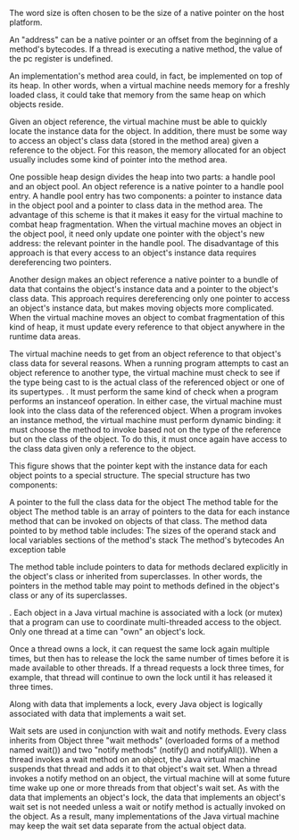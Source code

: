 The word size is often chosen to be the size of a native pointer on the host platform.

An "address" can be a native pointer or an offset from the beginning of a method's bytecodes. If a thread is executing a native method, the value of the pc register is undefined.

An implementation's method area could, in fact, be implemented on top of its heap. In other words, when a virtual machine needs memory for a freshly loaded class, it could take that memory from the same heap on which objects reside.

Given an object reference, the virtual machine must be able to quickly locate the instance data for the object. In addition, there must be some way to access an object's class data (stored in the method area) given a reference to the object. For this reason, the memory allocated for an object usually includes some kind of pointer into the method area.

One possible heap design divides the heap into two parts: a handle pool and an object pool. An object reference is a native pointer to a handle pool entry. A handle pool entry has two components: a pointer to instance data in the object pool and a pointer to class data in the method area. The advantage of this scheme is that it makes it easy for the virtual machine to combat heap fragmentation. When the virtual machine moves an object in the object pool, it need only update one pointer with the object's new address: the relevant pointer in the handle pool. The disadvantage of this approach is that every access to an object's instance data requires dereferencing two pointers.

Another design makes an object reference a native pointer to a bundle of data that contains the object's instance data and a pointer to the object's class data. This approach requires dereferencing only one pointer to access an object's instance data, but makes moving objects more complicated. When the virtual machine moves an object to combat fragmentation of this kind of heap, it must update every reference to that object anywhere in the runtime data areas.

The virtual machine needs to get from an object reference to that object's class data for several reasons. When a running program attempts to cast an object reference to another type, the virtual machine must check to see if the type being cast to is the actual class of the referenced object or one of its supertypes. . It must perform the same kind of check when a program performs an instanceof operation. In either case, the virtual machine must look into the class data of the referenced object. When a program invokes an instance method, the virtual machine must perform dynamic binding: it must choose the method to invoke based not on the type of the reference but on the class of the object. To do this, it must once again have access to the class data given only a reference to the object.

This figure shows that the pointer kept with the instance data for each object points to a special structure. The special structure has two components:

A pointer to the full the class data for the object
The method table for the object The method table is an array of pointers to the data for each instance method that can be invoked on objects of that class. The method data pointed to by method table includes:
The sizes of the operand stack and local variables sections of the method's stack
The method's bytecodes
An exception table

The method table include pointers to data for methods declared explicitly in the object's class or inherited from superclasses. In other words, the pointers in the method table may point to methods defined in the object's class or any of its superclasses.

. Each object in a Java virtual machine is associated with a lock (or mutex) that a program can use to coordinate multi-threaded access to the object. Only one thread at a time can "own" an object's lock.

Once a thread owns a lock, it can request the same lock again multiple times, but then has to release the lock the same number of times before it is made available to other threads. If a thread requests a lock three times, for example, that thread will continue to own the lock until it has released it three times.

Along with data that implements a lock, every Java object is logically associated with data that implements a wait set.

Wait sets are used in conjunction with wait and notify methods. Every class inherits from Object three "wait methods" (overloaded forms of a method named wait()) and two "notify methods" (notify() and notifyAll()). When a thread invokes a wait method on an object, the Java virtual machine suspends that thread and adds it to that object's wait set. When a thread invokes a notify method on an object, the virtual machine will at some future time wake up one or more threads from that object's wait set. As with the data that implements an object's lock, the data that implements an object's wait set is not needed unless a wait or notify method is actually invoked on the object. As a result, many implementations of the Java virtual machine may keep the wait set data separate from the actual object data.



